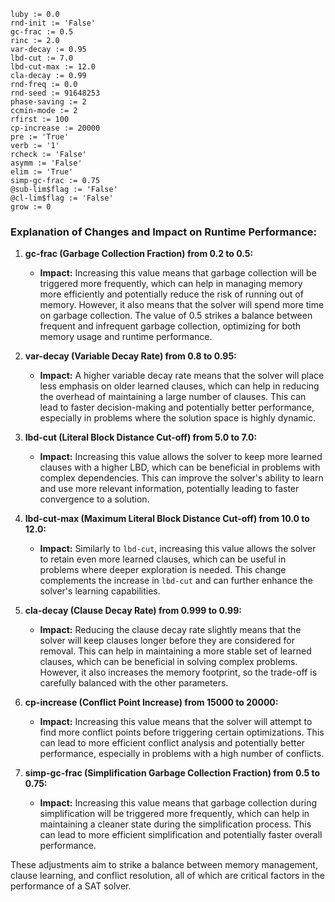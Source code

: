 ```plaintext
luby := 0.0
rnd-init := 'False'
gc-frac := 0.5
rinc := 2.0
var-decay := 0.95
lbd-cut := 7.0
lbd-cut-max := 12.0
cla-decay := 0.99
rnd-freq := 0.0
rnd-seed := 91648253
phase-saving := 2
ccmin-mode := 2
rfirst := 100
cp-increase := 20000
pre := 'True'
verb := '1'
rcheck := 'False'
asymm := 'False'
elim := 'True'
simp-gc-frac := 0.75
@sub-lim$flag := 'False'
@cl-lim$flag := 'False'
grow := 0
```

### Explanation of Changes and Impact on Runtime Performance:

1. **gc-frac (Garbage Collection Fraction) from 0.2 to 0.5:**
   - **Impact:** Increasing this value means that garbage collection will be triggered more frequently, which can help in managing memory more efficiently and potentially reduce the risk of running out of memory. However, it also means that the solver will spend more time on garbage collection. The value of 0.5 strikes a balance between frequent and infrequent garbage collection, optimizing for both memory usage and runtime performance.

2. **var-decay (Variable Decay Rate) from 0.8 to 0.95:**
   - **Impact:** A higher variable decay rate means that the solver will place less emphasis on older learned clauses, which can help in reducing the overhead of maintaining a large number of clauses. This can lead to faster decision-making and potentially better performance, especially in problems where the solution space is highly dynamic.

3. **lbd-cut (Literal Block Distance Cut-off) from 5.0 to 7.0:**
   - **Impact:** Increasing this value allows the solver to keep more learned clauses with a higher LBD, which can be beneficial in problems with complex dependencies. This can improve the solver's ability to learn and use more relevant information, potentially leading to faster convergence to a solution.

4. **lbd-cut-max (Maximum Literal Block Distance Cut-off) from 10.0 to 12.0:**
   - **Impact:** Similarly to `lbd-cut`, increasing this value allows the solver to retain even more learned clauses, which can be useful in problems where deeper exploration is needed. This change complements the increase in `lbd-cut` and can further enhance the solver's learning capabilities.

5. **cla-decay (Clause Decay Rate) from 0.999 to 0.99:**
   - **Impact:** Reducing the clause decay rate slightly means that the solver will keep clauses longer before they are considered for removal. This can help in maintaining a more stable set of learned clauses, which can be beneficial in solving complex problems. However, it also increases the memory footprint, so the trade-off is carefully balanced with the other parameters.

6. **cp-increase (Conflict Point Increase) from 15000 to 20000:**
   - **Impact:** Increasing this value means that the solver will attempt to find more conflict points before triggering certain optimizations. This can lead to more efficient conflict analysis and potentially better performance, especially in problems with a high number of conflicts.

7. **simp-gc-frac (Simplification Garbage Collection Fraction) from 0.5 to 0.75:**
   - **Impact:** Increasing this value means that garbage collection during simplification will be triggered more frequently, which can help in maintaining a cleaner state during the simplification process. This can lead to more efficient simplification and potentially faster overall performance.

These adjustments aim to strike a balance between memory management, clause learning, and conflict resolution, all of which are critical factors in the performance of a SAT solver.